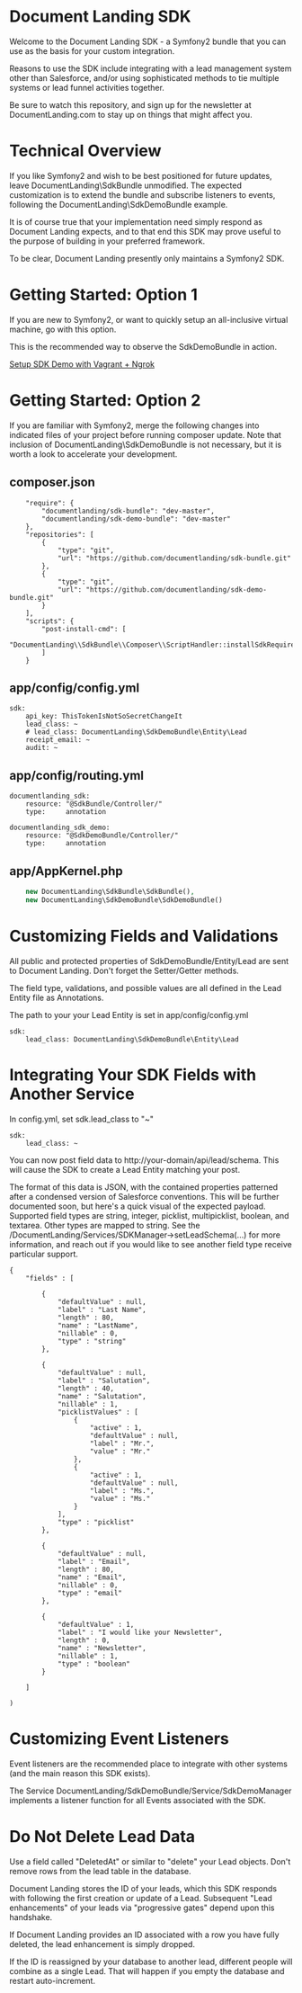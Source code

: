 Document Landing SDK
====================

Welcome to the Document Landing SDK - a Symfony2 bundle that you
can use as the basis for your custom integration.

Reasons to use the SDK include integrating with a lead management
system other than Salesforce, and/or using sophisticated methods
to tie multiple systems or lead funnel activities together.

Be sure to watch this repository, and sign up for the newsletter 
at DocumentLanding.com to stay up on things that might affect you.


Technical Overview
==================

If you like Symfony2 and wish to be best positioned for future 
updates, leave DocumentLanding\SdkBundle unmodified. The expected 
customization is to extend the bundle and subscribe listeners to 
events, following the DocumentLanding\SdkDemoBundle example.

It is of course true that your implementation need simply respond
as Document Landing expects, and to that end this SDK may 
prove useful to the purpose of building in your preferred framework.

To be clear, Document Landing presently only maintains a Symfony2 SDK.


Getting Started: Option 1
=========================

If you are new to Symfony2, or want to quickly setup an all-inclusive 
virtual machine, go with this option.

This is the recommended way to observe the SdkDemoBundle in action.

[Setup SDK Demo with Vagrant + Ngrok](https://github.com/documentlanding/sdk-vagrant/blob/master/README.md)


Getting Started: Option 2
=========================

If you are familiar with Symfony2, merge the following changes into 
indicated files of your project before running composer update. Note 
that inclusion of DocumentLanding\SdkDemoBundle is not necessary, but
it is worth a look to accelerate your development.

composer.json
-------------
```
    "require": {
        "documentlanding/sdk-bundle": "dev-master",
        "documentlanding/sdk-demo-bundle": "dev-master"
    },
    "repositories": [
        {
            "type": "git",
            "url": "https://github.com/documentlanding/sdk-bundle.git"
        },
        {
            "type": "git",
            "url": "https://github.com/documentlanding/sdk-demo-bundle.git"
        }
    ],
    "scripts": {
        "post-install-cmd": [
            "DocumentLanding\\SdkBundle\\Composer\\ScriptHandler::installSdkRequirements"
        ]
    }
```

app/config/config.yml
---------------------
```
sdk:
    api_key: ThisTokenIsNotSoSecretChangeIt
    lead_class: ~
    # lead_class: DocumentLanding\SdkDemoBundle\Entity\Lead
    receipt_email: ~
    audit: ~
```

app/config/routing.yml
----------------------
```
documentlanding_sdk:
    resource: "@SdkBundle/Controller/"
    type:     annotation

documentlanding_sdk_demo:
    resource: "@SdkDemoBundle/Controller/"
    type:     annotation
```

app/AppKernel.php
-----------------
```php
    new DocumentLanding\SdkBundle\SdkBundle(),
    new DocumentLanding\SdkDemoBundle\SdkDemoBundle()
```


Customizing Fields and Validations
==================================

All public and protected properties of SdkDemoBundle/Entity/Lead are sent
to Document Landing.  Don't forget the Setter/Getter methods.

The field type, validations, and possible values are all defined in the
Lead Entity file as Annotations.

The path to your your Lead Entity is set in app/config/config.yml

```
sdk:
    lead_class: DocumentLanding\SdkDemoBundle\Entity\Lead
```


Integrating Your SDK Fields with Another Service
================================================

In config.yml, set sdk.lead_class to "~"

```
sdk:
    lead_class: ~
```

You can now post field data to http://your-domain/api/lead/schema.  This will
cause the SDK to create a Lead Entity matching your post.

The format of this data is JSON, with the contained properties patterned after 
a condensed version of Salesforce conventions.  This will be further documented 
soon, but here's a quick visual of the expected payload. Supported field types 
are string, integer, picklist, multipicklist, boolean, and textarea.  Other types 
are mapped to string. See the /DocumentLanding/Services/SDKManager->setLeadSchema(...) 
for more information, and reach out if you would like to see another field type 
receive particular support.

```
{
    "fields" : [

        {
            "defaultValue" : null,
            "label" : "Last Name",
            "length" : 80,
            "name" : "LastName",
            "nillable" : 0,
            "type" : "string"
        },

        {
            "defaultValue" : null, 
            "label" : "Salutation",
            "length" : 40,
            "name" : "Salutation",
            "nillable" : 1,
            "picklistValues" : [
                {
                    "active" : 1,
                    "defaultValue" : null,
                    "label" : "Mr.",
                    "value" : "Mr."
                },
                {
                    "active" : 1,
                    "defaultValue" : null,
                    "label" : "Ms.",
                    "value" : "Ms."
                }
            ],
            "type" : "picklist"
        },

        {
            "defaultValue" : null,
            "label" : "Email",
            "length" : 80,
            "name" : "Email",
            "nillable" : 0,
            "type" : "email"
        },

        {
            "defaultValue" : 1,
            "label" : "I would like your Newsletter",
            "length" : 0,
            "name" : "Newsletter",
            "nillable" : 1,
            "type" : "boolean"
		}

    ]

)
```


Customizing Event Listeners
===========================

Event listeners are the recommended place to integrate with other systems
(and the main reason this SDK exists).

The Service DocumentLanding/SdkDemoBundle/Service/SdkDemoManager implements 
a listener function for all Events associated with the SDK.


Do Not Delete Lead Data
=======================

Use a field called "DeletedAt" or similar to "delete" your Lead objects.
Don't remove rows from the lead table in the database.

Document Landing stores the ID of your leads, which this SDK responds
with following the first creation or update of a Lead. Subsequent "Lead 
enhancements" of your leads via "progressive gates" depend upon this 
handshake.  

If Document Landing provides an ID associated with a row you have fully 
deleted, the lead enhancement is simply dropped.

If the ID is reassigned by your database to another lead, different 
people will combine as a single Lead.  That will happen if you empty 
the database and restart auto-increment.